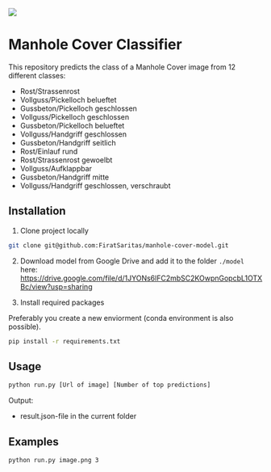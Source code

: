 <a href=""><img src="https://img.shields.io/badge/status-online-green" /></a>

# Manhole Cover Classifier

This repository predicts the class of a Manhole Cover image from 12 different classes:
  - Rost/Strassenrost
  - Vollguss/Pickelloch belueftet
  - Gussbeton/Pickelloch geschlossen
  - Vollguss/Pickelloch geschlossen
  - Gussbeton/Pickelloch belueftet
  - Vollguss/Handgriff geschlossen
  - Gussbeton/Handgriff seitlich
  - Rost/Einlauf rund
  - Rost/Strassenrost gewoelbt
  - Vollguss/Aufklappbar
  - Gussbeton/Handgriff mitte
  - Vollguss/Handgriff geschlossen, verschraubt
  

## Installation

1. Clone project locally 

```bash
git clone git@github.com:FiratSaritas/manhole-cover-model.git
```

2. Download model from Google Drive and add it to the folder `./model` here: https://drive.google.com/file/d/1JYONs6lFC2mbSC2KOwpnGopcbL1OTXBc/view?usp=sharing 


3. Install required packages

Preferably you create a new enviorment (conda environment is also possible).

```bash
pip install -r requirements.txt
```

## Usage

```bash
python run.py [Url of image] [Number of top predictions]
```

Output:
  - result.json-file in the current folder
  

## Examples

```bash
python run.py image.png 3
```
